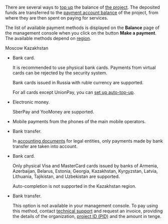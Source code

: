 There are several ways to [top up](../../instructions/payment) the balance of [the project](/en/tools-for-using-services/account/concepts/projects). The deposited funds are transferred to the [payment account balance](../balance) of the project, from where they are then spent on paying for services.

The list of available payment methods is displayed on the **Balance** page of the management console when you click on the button **Make a payment**. The available methods depend on [region](/en/tools-for-using-services/account/concepts/regions).

<tabs>
<tablist>
<tab>Moscow</tab>
<tab>Kazakhstan</tab>
</tablist>
<tabpanel>

- Bank card.

  <warn>

  It is recommended to use physical bank cards. Payments from virtual cards can be rejected by the security system.

  </warn>

  Bank cards issued in Russia with ruble currency are supported.

  For all cards except UnionPay, you can [set up auto-top-up](../../instructions/add-card#configure_auto_completion).

- Electronic money.

  SberPay and YooMoney are supported.

- Mobile payments from the phones of the main mobile operators.
- Bank transfer.

   <warn>

   In [accounting documents](../report) for legal entities, only payments made by bank transfer are taken into account.

   </warn>

</tabpanel>
<tabpanel>

- Bank card.

    Only physical Visa and MasterCard cards issued by banks of Armenia, Azerbaijan, Belarus, Estonia, Georgia, Kazakhstan, Kyrgyzstan, Latvia, Lithuania, Tajikistan, and Uzbekistan are supported.

    Auto-completion is not supported in the Kazakhstan region.

- Bank transfer.

    This option is not available in your management console. To pay using this method, contact [technical support](mailto:support@mcs.mail.ru) and request an invoice, providing the details of the organization, [project ID (PID)](/en/tools-for-using-services/account/instructions/project-settings/manage#getting_project_id) and the amount in tenge.

</tabpanel>
</tabs>
